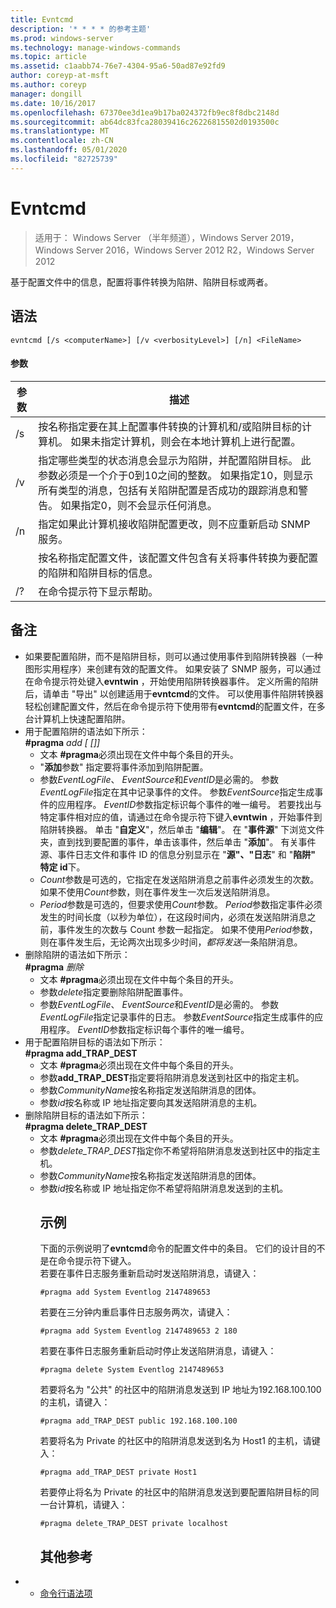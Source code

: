 ```yaml
---
title: Evntcmd
description: '* * * * 的参考主题'
ms.prod: windows-server
ms.technology: manage-windows-commands
ms.topic: article
ms.assetid: c1aabb74-76e7-4304-95a6-50ad87e92fd9
author: coreyp-at-msft
ms.author: coreyp
manager: dongill
ms.date: 10/16/2017
ms.openlocfilehash: 67370ee3d1ea9b17ba024372fb9ec8f8dbc2148d
ms.sourcegitcommit: ab64dc83fca28039416c26226815502d0193500c
ms.translationtype: MT
ms.contentlocale: zh-CN
ms.lasthandoff: 05/01/2020
ms.locfileid: "82725739"
---
```

# <a name="evntcmd"></a>Evntcmd

> 适用于： Windows Server （半年频道），Windows Server 2019，Windows Server 2016，Windows Server 2012 R2，Windows Server 2012

基于配置文件中的信息，配置将事件转换为陷阱、陷阱目标或两者。   
## <a name="syntax"></a>语法  
```  
evntcmd [/s <computerName>] [/v <verbosityLevel>] [/n] <FileName>  
```  
#### <a name="parameters"></a>参数  

|      参数      |                                                                                                                                                            描述                                                                                                                                                             |
|---------------------|------------------------------------------------------------------------------------------------------------------------------------------------------------------------------------------------------------------------------------------------------------------------------------------------------------------------------------|
|  /s<computerName>  |                                                         按名称指定要在其上配置事件转换的计算机和/或陷阱目标的计算机。 如果未指定计算机，则会在本地计算机上进行配置。                                                          |
| /v<verbosityLevel> | 指定哪些类型的状态消息会显示为陷阱，并配置陷阱目标。 此参数必须是一个介于0到10之间的整数。 如果指定10，则显示所有类型的消息，包括有关陷阱配置是否成功的跟踪消息和警告。 如果指定0，则不会显示任何消息。 |
|         /n          |                                                                                                           指定如果此计算机接收陷阱配置更改，则不应重新启动 SNMP 服务。                                                                                                            |
|     <FileName>      |                                                                                     按名称指定配置文件，该配置文件包含有关将事件转换为要配置的陷阱和陷阱目标的信息。                                                                                     |
|         /?          |                                                                                                                                                在命令提示符下显示帮助。                                                                                                                                                |

## <a name="remarks"></a>备注  
- 如果要配置陷阱，而不是陷阱目标，则可以通过使用事件到陷阱转换器（一种图形实用程序）来创建有效的配置文件。 如果安装了 SNMP 服务，可以通过在命令提示符处键入**evntwin** ，开始使用陷阱转换器事件。 定义所需的陷阱后，请单击 "导出" 以创建适用于**evntcmd**的文件。 可以使用事件陷阱转换器轻松创建配置文件，然后在命令提示符下使用带有**evntcmd**的配置文件，在多台计算机上快速配置陷阱。  
- 用于配置陷阱的语法如下所示：  
  **#pragma** <em> <EventLogFile> add <EventSource> [<Count> [<Period>]] <EventID></em>  
  -   文本 **#pragma**必须出现在文件中每个条目的开头。  
  -   "**添加**参数" 指定要将事件添加到陷阱配置。  
  -   参数*EventLogFile*、 *EventSource*和*EventID*是必需的。 参数*EventLogFile*指定在其中记录事件的文件。 参数*EventSource*指定生成事件的应用程序。 *EventID*参数指定标识每个事件的唯一编号。 若要找出与特定事件相对应的值，请通过在命令提示符下键入**evntwin** ，开始事件到陷阱转换器。 单击 "**自定义**"，然后单击 "**编辑**"。 在 "**事件源**" 下浏览文件夹，直到找到要配置的事件，单击该事件，然后单击 "**添加**"。 有关事件源、事件日志文件和事件 ID 的信息分别显示在 "**源"、"日志**" 和 "**陷阱" 特定 id**下。  
  -   *Count*参数是可选的，它指定在发送陷阱消息之前事件必须发生的次数。 如果不使用*Count*参数，则在事件发生一次后发送陷阱消息。  
  -   *Period*参数是可选的，但要求使用*Count*参数。 *Period*参数指定事件必须发生的时间长度（以秒为单位），在这段时间内，必须在发送陷阱消息之前，事件发生的次数与 Count 参数一起指定。 如果不使用*Period*参数，则在事件发生后，无论两次出现多少时间，*都将发送*一条陷阱消息。  
- 删除陷阱的语法如下所示：  
  **#pragma** <em> <EventLogFile>删除<EventSource><EventID></em>  
  -   文本 **#pragma**必须出现在文件中每个条目的开头。  
  -   参数*delete*指定要删除陷阱配置事件。  
  -   参数*EventLogFile*、 *EventSource*和*EventID*是必需的。 参数*EventLogFile*指定记录事件的日志。 参数*EventSource*指定生成事件的应用程序。 *EventID*参数指定标识每个事件的唯一编号。  
- 用于配置陷阱目标的语法如下所示：  
  **#pragma add_TRAP_DEST** <em> <CommunityName><HostID></em>  
  -   文本 **#pragma**必须出现在文件中每个条目的开头。  
  -   参数**add_TRAP_DEST**指定要将陷阱消息发送到社区中的指定主机。  
  -   参数*CommunityName*按名称指定发送陷阱消息的团体。  
  -   参数*id*按名称或 IP 地址指定要向其发送陷阱消息的主机。  
- 删除陷阱目标的语法如下所示：  
  **#pragma delete_TRAP_DEST** <em> <CommunityName><HostID></em>  
  - 文本 **#pragma**必须出现在文件中每个条目的开头。  
  - 参数*delete_TRAP_DEST*指定你不希望将陷阱消息发送到社区中的指定主机。  
  - 参数*CommunityName*按名称指定发送陷阱消息的团体。  
  - 参数*id*按名称或 IP 地址指定你不希望将陷阱消息发送到的主机。  
    ## <a name="examples"></a>示例  
    下面的示例说明了**evntcmd**命令的配置文件中的条目。 它们的设计目的不是在命令提示符下键入。  
    若要在事件日志服务重新启动时发送陷阱消息，请键入：  
    ```  
    #pragma add System Eventlog 2147489653  
    ```  
    若要在三分钟内重启事件日志服务两次，请键入：  
    ```  
    #pragma add System Eventlog 2147489653 2 180  
    ```  
    若要在事件日志服务重新启动时停止发送陷阱消息，请键入：  
    ```  
    #pragma delete System Eventlog 2147489653  
    ```  
    若要将名为 "公共" 的社区中的陷阱消息发送到 IP 地址为192.168.100.100 的主机，请键入：  
    ```  
    #pragma add_TRAP_DEST public 192.168.100.100  
    ```  
    若要将名为 Private 的社区中的陷阱消息发送到名为 Host1 的主机，请键入：  
    ```  
    #pragma add_TRAP_DEST private Host1  
    ```  
    若要停止将名为 Private 的社区中的陷阱消息发送到要配置陷阱目标的同一台计算机，请键入：  
    ```  
    #pragma delete_TRAP_DEST private localhost  
    ```  
    ## <a name="additional-references"></a>其他参考  
- - [命令行语法项](command-line-syntax-key.md)  
